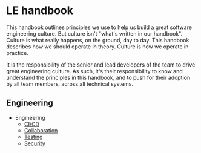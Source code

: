# LE handbook

This handbook outlines principles we use to help us build a great software engineering culture. But culture isn't "what's written in our handbook". Culture is what really happens, on the ground, day to day. This handbook describes how we should operate in theory. Culture is how we operate in practice.

It is the responsibility of the senior and lead developers of the team to drive great engineering culture. As such, it's their responsibility to know and understand the principles in this handbook, and to push for their adoption by all team members, across all technical systems.

## Engineering

- Engineering
  - [CI/CD](engineering/cicd.md)
  - [Collaboration](engineering/collaboration.md)
  - [Testing](engineering/testing.md)
  - [Security](engineering/security.md)
